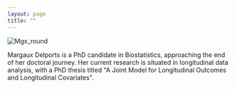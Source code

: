```yaml
---
layout: page
title: ""
---
```

![Mgx_round](https://github.com/MargauxDelporte/MargauxDelporte.github.io/assets/51527029/efadd604-24aa-4014-8e50-094e091a4505)


Margaux Delports is a PhD candidate in Biostatistics, approaching the end of her doctoral journey. Her current research is situated in longitudinal data analysis, with a PhD thesis titled "A Joint Model for Longitudinal Outcomes and Longitudinal Covariates".


